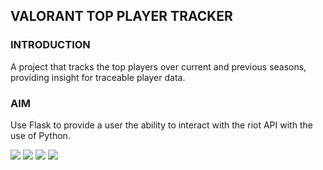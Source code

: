 ## VALORANT TOP PLAYER TRACKER

### INTRODUCTION
A project that tracks the top players over current and previous seasons, providing insight for traceable player data.

### AIM
Use Flask to provide a user the ability to interact with the riot API with the use of Python. 

<img src="https://img.shields.io/badge/language-Python-blue.svg" style="zoom:100%;" /> <img src="https://img.shields.io/badge/language-HTML-green.svg" style="zoom:100%;" /> <img src="https://img.shields.io/badge/language-CSS-orange.svg" style="zoom:100%;" /> <img src="https://img.shields.io/badge/language-FLASK-lightblue.svg" style="zoom:100%;" />
